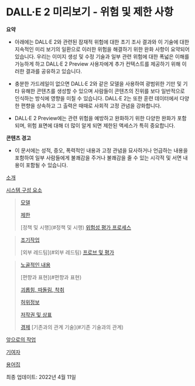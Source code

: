#  DALL·E 2 미리보기 - 위험 및 제한 사항

**요약**

-    아래에는 DALL·E 2와 관련된 잠재적 위험에 대한 초기 조사 결과와 이 기술에 대한 지속적인 미리 보기의 일환으로 이러한 위험을 해결하기 위한 완화 사항이 요약되어 있습니다. 우리는 이미지 생성 및 수정 기술과 일부 관련 위험에 대한 폭넓은 이해를 가능하게 하고 DALL·E 2 Preview 사용자에게 추가 컨텍스트를 제공하기 위해 이러한 결과를 공유하고 있습니다.

-    충분한 가드레일이 없으면 DALL·E 2와 같은 모델을 사용하여 광범위한 기만 및 기타 유해한 콘텐츠를 생성할 수 있으며 사람들이 콘텐츠의 진위를 보다 일반적으로 인식하는 방식에 영향을 미칠 수 있습니다. DALL·E 2는 또한 훈련 데이터에서 다양한 편향을 상속하고 그 출력은 때때로 사회적 고정 관념을 강화합니다.

-    DALL·E 2 Preview에는 관련 위험을 예방하고 완화하기 위한 다양한 완화가 포함되며, 위험 표면에 대해 더 많이 알게 되면 제한된 액세스가 특히 중요합니다.

**콘텐츠 경고**

- 이 문서에는 성적, 증오, 폭력적인 내용과 고정 관념을 묘사하거나 언급하는 내용을 포함하여 일부 사람들에게 불쾌감을 주거나 불쾌감을 줄 수 있는 시각적 및 서면 내용이 포함될 수 있습니다.

[ 소개 ](#소개)

[ 시스템 구성 요소 ](#system-components)

> [모델](#모델)
>
> [제한](#제한)
>
> [정책 및 시행](#정책 및 시행)
[ 위험성 평가 프로세스 ](#risk-assessment-process )

> [조기작업](#조기작업)
>
> [외부 레드팀](#외부 레드팀)
[ 프로브 및 평가 ](#probes-and-evaluations)

> [노골적인 내용](#explicit-content)
>
> [편향과 표현](#편향과 표현)
>
> [괴롭힘, 따돌림, 착취](#harassment-bullying-and-exploitation)
>
> [허위정보](#허위정보)
>
> [저작권 및 상표](#copyright-and-trademarks)
>
> [경제](#경제)
[기존과의 관계
기술](#기존 기술과의 관계)

[ 앞으로의 작업 ](#future-work )

[ 기여자 ](#기고자 )

[ 용어집 ](#용어집)

최종 업데이트: 2022년 4월 11일
